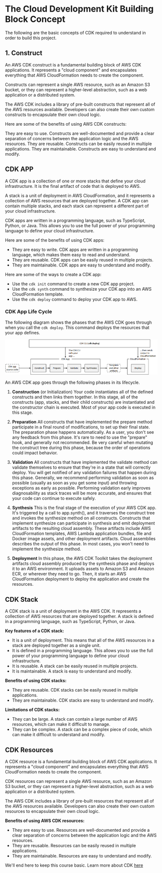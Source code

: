 # The Cloud Development Kit Building Block Concept

The following are the basic concepts of CDK required to understand in order to build this project.

## 1. Construct

An AWS CDK construct is a fundamental building block of AWS CDK applications. It represents a "cloud component" and encapsulates everything that AWS CloudFormation needs to create the component.

Constructs can represent a single AWS resource, such as an Amazon S3 bucket, or they can represent a higher-level abstraction, such as a web application or a distributed system.

The AWS CDK includes a library of pre-built constructs that represent all of the AWS resources available. Developers can also create their own custom constructs to encapsulate their own cloud logic.

Here are some of the benefits of using AWS CDK constructs:

They are easy to use. Constructs are well-documented and provide a clear separation of concerns between the application logic and the AWS resources.
They are reusable. Constructs can be easily reused in multiple applications.
They are maintainable. Constructs are easy to understand and modify.

## CDK APP


A CDK app is a collection of one or more stacks that define your cloud infrastructure. It is the final artifact of code that is deployed to AWS.

A stack is a unit of deployment in AWS CloudFormation, and it represents a collection of AWS resources that are deployed together. A CDK app can contain multiple stacks, and each stack can represent a different part of your cloud infrastructure.

CDK apps are written in a programming language, such as TypeScript, Python, or Java. This allows you to use the full power of your programming language to define your cloud infrastructure.

Here are some of the benefits of using CDK apps:

- They are easy to write. CDK apps are written in a programming language, which makes them easy to read and understand.
- They are reusable. CDK apps can be easily reused in multiple projects.
- They are maintainable. CDK apps are easy to understand and modify.

Here are some of the ways to create a CDK app:

- Use the `cdk init` command to create a new CDK app project.
- Use the `cdk synth` command to synthesize your CDK app into an AWS CloudFormation template.
- Use the `cdk deploy` command to deploy your CDK app to AWS.

### CDK App Life Cycle
The following diagram shows the phases that the AWS CDK goes through when you call the `cdk deploy`. This command deploys the resources that your app defines.

![alt](../Lifecycle.png)

An AWS CDK app goes through the following phases in its lifecycle.

1. **Construction** (or Initialization)
Your code instantiates all of the defined constructs and then links them together. In this stage, all of the constructs (app, stacks, and their child constructs) are instantiated and the constructor chain is executed. Most of your app code is executed in this stage.

2. **Preparation**
All constructs that have implemented the prepare method participate in a final round of modifications, to set up their final state. The preparation phase happens automatically. As a user, you don't see any feedback from this phase. It's rare to need to use the "prepare" hook, and generally not recommended. Be very careful when mutating the construct tree during this phase, because the order of operations could impact behavior.

3. **Validation**
All constructs that have implemented the validate method can validate themselves to ensure that they're in a state that will correctly deploy. You will get notified of any validation failures that happen during this phase. Generally, we recommend performing validation as soon as possible (usually as soon as you get some input) and throwing exceptions as early as possible. Performing validation early improves diagnosability as stack traces will be more accurate, and ensures that your code can continue to execute safely.

4. **Synthesis**
This is the final stage of the execution of your AWS CDK app. It's triggered by a call to app.synth(), and it traverses the construct tree and invokes the synthesize method on all constructs. Constructs that implement synthesize can participate in synthesis and emit deployment artifacts to the resulting cloud assembly. These artifacts include AWS CloudFormation templates, AWS Lambda application bundles, file and Docker image assets, and other deployment artifacts. Cloud assemblies describes the output of this phase. In most cases, you won't need to implement the synthesize method.

5. **Deployment**
In this phase, the AWS CDK Toolkit takes the deployment artifacts cloud assembly produced by the synthesis phase and deploys it to an AWS environment. It uploads assets to Amazon S3 and Amazon ECR, or wherever they need to go. Then, it starts an AWS CloudFormation deployment to deploy the application and create the resources.

## CDK Stack

A CDK stack is a unit of deployment in the AWS CDK. It represents a collection of AWS resources that are deployed together. A stack is defined in a programming language, such as TypeScript, Python, or Java.

**Key features of a CDK stack:**

- It is a unit of deployment. This means that all of the AWS resources in a stack are deployed together as a single unit.
- It is defined in a programming language. This allows you to use the full power of your programming language to define your cloud infrastructure.
- It is reusable. A stack can be easily reused in multiple projects.
- It is maintainable. A stack is easy to understand and modify.

**Benefits of using CDK stacks:**

- They are reusable. CDK stacks can be easily reused in multiple applications.
- They are maintainable. CDK stacks are easy to understand and modify.

**Limitations of CDK stacks:**

- They can be large. A stack can contain a large number of AWS resources, which can make it difficult to manage.
- They can be complex. A stack can be a complex piece of code, which can make it difficult to understand and modify.


## CDK Resources

A CDK resource is a fundamental building block of AWS CDK applications. It represents a "cloud component" and encapsulates everything that AWS CloudFormation needs to create the component.

CDK resources can represent a single AWS resource, such as an Amazon S3 bucket, or they can represent a higher-level abstraction, such as a web application or a distributed system.

The AWS CDK includes a library of pre-built resources that represent all of the AWS resources available. Developers can also create their own custom resources to encapsulate their own cloud logic.

**Benefits of using AWS CDK resources:**

- They are easy to use. Resources are well-documented and provide a clear separation of concerns between the application logic and the AWS resources.
- They are reusable. Resources can be easily reused in multiple applications.
- They are maintainable. Resources are easy to understand and modify.

We'll end here to keep this course basic. Learn more about CDK [here](https://docs.aws.amazon.com/cdk/v2/guide/constructs.html)
